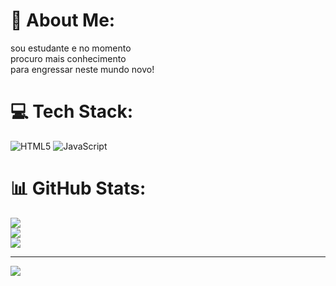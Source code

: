 # 💫 About Me:
sou estudante e no momento<br>procuro mais conhecimento<br>para engressar neste mundo novo!


# 💻 Tech Stack:
![HTML5](https://img.shields.io/badge/html5-%23E34F26.svg?style=flat-square&logo=html5&logoColor=white) ![JavaScript](https://img.shields.io/badge/javascript-%23323330.svg?style=flat-square&logo=javascript&logoColor=%23F7DF1E)
# 📊 GitHub Stats:
![](https://github-readme-stats.vercel.app/api?username=gauchobaitaca&theme=algolia&hide_border=false&include_all_commits=true&count_private=true)<br/>
![](https://github-readme-streak-stats.herokuapp.com/?user=gauchobaitaca&theme=algolia&hide_border=false)<br/>
![](https://github-readme-stats.vercel.app/api/top-langs/?username=gauchobaitaca&theme=algolia&hide_border=false&include_all_commits=true&count_private=true&layout=compact)

---
[![](https://visitcount.itsvg.in/api?id=gauchobaitaca&icon=0&color=0)](https://visitcount.itsvg.in)

<!-- Proudly created with GPRM ( https://gprm.itsvg.in ) -->